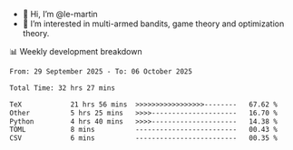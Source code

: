 - 👋 Hi, I’m @le-martin
- 👀 I’m interested in multi-armed bandits, game theory and optimization theory.
<!---- 💞️ I’m looking to collaborate on ...
- 📫 How to reach me ...-->

<!---
Tutorial for using WakaTime stats in GitHub profile: https://github.com/athul/waka-readme
-->

📊 Weekly development breakdown
<!--START_SECTION:waka-->

```txt
From: 29 September 2025 - To: 06 October 2025

Total Time: 32 hrs 27 mins

TeX            21 hrs 56 mins  >>>>>>>>>>>>>>>>>--------   67.62 %
Other          5 hrs 25 mins   >>>>---------------------   16.70 %
Python         4 hrs 40 mins   >>>>---------------------   14.38 %
TOML           8 mins          -------------------------   00.43 %
CSV            6 mins          -------------------------   00.35 %
```

<!--END_SECTION:waka-->

<!---
le-martin/le-martin is a ✨ special ✨ repository because its `README.md` (this file) appears on your GitHub profile.
You can click the Preview link to take a look at your changes.
--->
